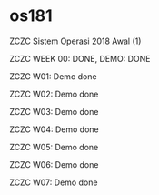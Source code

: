 # os181
ZCZC Sistem Operasi 2018 Awal (1)

ZCZC WEEK 00: DONE, DEMO: DONE

ZCZC W01: Demo done

ZCZC W02: Demo done

ZCZC W03: Demo done

ZCZC W04: Demo done

ZCZC W05: Demo done

ZCZC W06: Demo done

ZCZC W07: Demo done
